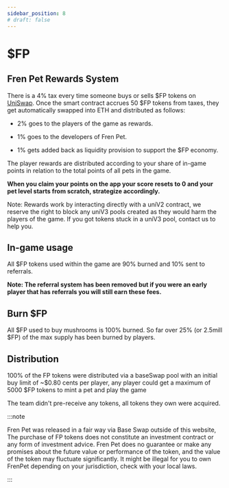 ```yaml
---
sidebar_position: 8
# draft: false
---
```


# $FP

## Fren Pet Rewards System

There is a 4% tax every time someone buys or sells $FP tokens on [UniSwap](https://app.uniswap.org/explore/tokens/base/0xff0c532fdb8cd566ae169c1cb157ff2bdc83e105). Once the smart contract accrues 50 $FP tokens from taxes, they get automatically swapped into ETH and distributed as follows:

-   2% goes to the players of the game as rewards.
    

-   1% goes to the developers of Fren Pet.
    

-   1% gets added back as liquidity provision to support the $FP economy.
    

The player rewards are distributed according to your share of in-game points in relation to the total points of all pets in the game.

**When you claim your points on the app your score resets to 0 and your pet level starts from scratch, strategize accordingly.**

Note: Rewards work by interacting directly with a uniV2 contract, we reserve the right to block any uniV3 pools created as they would harm the players of the game. If you got tokens stuck in a uniV3 pool, contact us to help you.

## In-game usage

All $FP tokens used within the game are 90% burned and 10% sent to referrals.

**Note: The referral system has been removed but if you were an early player that has referrals you will still earn these fees.**

## Burn $FP

All $FP used to buy mushrooms is 100% burned. So far over 25% (or 2.5mill $FP) of the max supply has been burned by players.

## Distribution

100% of the FP tokens were distributed via a baseSwap pool with an initial buy limit of ~$0.80 cents per player, any player could get a maximum of 5000 $FP tokens to mint a pet and play the game

The team didn't pre-receive any tokens, all tokens they own were acquired.

:::note

Fren Pet was released in a fair way via Base Swap outside of this website, The purchase of FP tokens does not constitute an investment contract or any form of investment advice. Fren Pet does no guarantee or make any promises about the future value or performance of the token, and the value of the token may fluctuate significantly. It might be illegal for you to own FrenPet depending on your jurisdiction, check with your local laws.

:::
